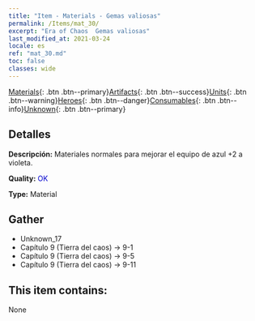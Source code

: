 ```yaml
---
title: "Item - Materials - Gemas valiosas"
permalink: /Items/mat_30/
excerpt: "Era of Chaos  Gemas valiosas"
last_modified_at: 2021-03-24
locale: es
ref: "mat_30.md"
toc: false
classes: wide
---
```

 [Materials](/es/Items/){: .btn .btn--primary}[Artifacts](/es/Items/Artifacts/){: .btn .btn--success}[Units](/es/Items/Units/){: .btn .btn--warning}[Heroes](/es/Items/Heroes/){: .btn .btn--danger}[Consumables](/es/Items/Consumables/){: .btn .btn--info}[Unknown](/es/Items/Unknown/){: .btn .btn--primary}

## Detalles
 **Descripción:** Materiales normales para mejorar el equipo de azul +2 a violeta.

 **Quality:** <span style="color: #0000CD">OK</span>

 **Type:** Material

## Gather

*    Unknown_17 
*    Capítulo 9 (Tierra del caos) -> 9-1 
*    Capítulo 9 (Tierra del caos) -> 9-5 
*    Capítulo 9 (Tierra del caos) -> 9-11 

## This item contains:

  None

